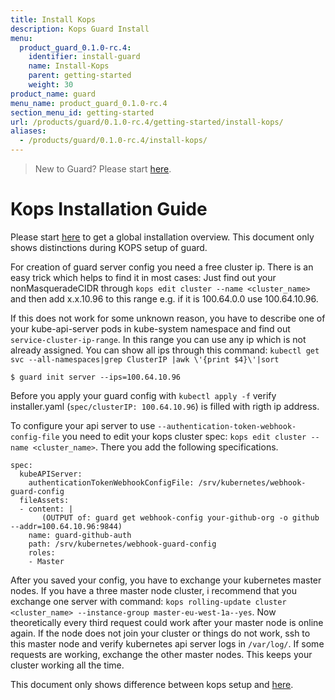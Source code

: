 ```yaml
---
title: Install Kops
description: Kops Guard Install
menu:
  product_guard_0.1.0-rc.4:
    identifier: install-guard
    name: Install-Kops
    parent: getting-started
    weight: 30
product_name: guard
menu_name: product_guard_0.1.0-rc.4
section_menu_id: getting-started
url: /products/guard/0.1.0-rc.4/getting-started/install-kops/
aliases:
  - /products/guard/0.1.0-rc.4/install-kops/
---
```


> New to Guard? Please start [here](/docs/tutorial.md).

# Kops Installation Guide

Please start [here](/docs/install.md) to get a global installation overview. This document only
shows distinctions during KOPS setup of guard.

For creation of guard server config you need a free cluster ip. There is an easy trick which helps
to find it in most cases: Just find out your nonMasqueradeCIDR through `kops edit cluster --name
<cluster_name>` and then add x.x.10.96 to this range e.g. if it is 100.64.0.0 use 100.64.10.96.

If this does not work for some unknown reason, you have to describe one of your kube-api-server pods
in kube-system namespace and find out ```service-cluster-ip-range```. In this range you can use any
ip which is not already assigned. You can show all ips through this command: ```kubectl get svc --all-namespaces|grep ClusterIP |awk \'{print $4}\'|sort```

```
$ guard init server --ips=100.64.10.96
```

Before you apply your guard config with `kubectl apply -f` verify installer.yaml (`spec/clusterIP: 100.64.10.96`) is filled with rigth ip address.

To configure your api server to use `--authentication-token-webhook-config-file` you need to edit
your kops cluster spec: `kops edit cluster --name <cluster_name>`. There you add the following
specifications.

```
spec:
  kubeAPIServer:
    authenticationTokenWebhookConfigFile: /srv/kubernetes/webhook-guard-config
  fileAssets:
  - content: |
       (OUTPUT of: guard get webhook-config your-github-org -o github --addr=100.64.10.96:9844)
    name: guard-github-auth
    path: /srv/kubernetes/webhook-guard-config
    roles:
    - Master
```

After you saved your config, you have to exchange your kubernetes master nodes. If you have a three
master node cluster, i recommend that you exchange one server with command: `kops rolling-update
cluster <cluster_name> --instance-group master-eu-west-1a--yes`. Now theoretically every third
request could work after your master node is online again. If the node does not join your cluster
or things do not work, ssh to this master node and verify kubernetes api server logs in `/var/log/`.
If some requests are working, exchange the other master nodes. This keeps your cluster working all
the time.

This document only shows difference between kops setup and [here](/docs/tutorial.md).
